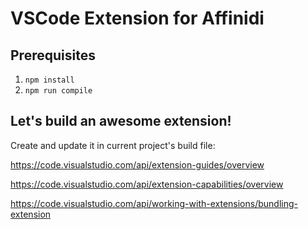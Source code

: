# VSCode Extension for Affinidi

## Prerequisites

1. `npm install`
2. `npm run compile`

## Let's build an awesome extension!

Create and update it in current project's build file:

https://code.visualstudio.com/api/extension-guides/overview

https://code.visualstudio.com/api/extension-capabilities/overview

https://code.visualstudio.com/api/working-with-extensions/bundling-extension

